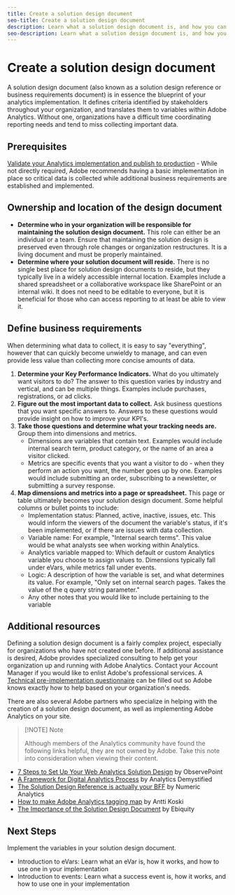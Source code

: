 ```yaml
---
title: Create a solution design document
seo-title: Create a solution design document
description: Learn what a solution design document is, and how you can use it in your organization.
seo-description: Learn what a solution design document is, and how you can use it in your organization.
---
```


# Create a solution design document

A solution design document (also known as a solution design reference or business requirements document) is in essence the blueprint of your analytics implementation. It defines criteria identified by stakeholders throughout your organization, and translates them to variables within Adobe Analytics. Without one, organizations have a difficult time coordinating reporting needs and tend to miss collecting important data.

## Prerequisites

[Validate your Analytics implementation and publish to production](../implement/implement-with-launch/validate-publish-prod.md) - While not directly required, Adobe recommends having a basic implementation in place so critical data is collected while additional business requirements are established and implemented.

## Ownership and location of the design document

* **Determine who in your organization will be responsible for maintaining the solution design document.** This role can either be an individual or a team. Ensure that maintaining the solution design is preserved even through role changes or organization restructures. It is a living document and must be properly maintained.
* **Determine where your solution document will reside.** There is no single best place for solution design documents to reside, but they typically live in a widely accessible internal location. Examples include a shared spreadsheet or a collaborative workspace like SharePoint or an internal wiki. It does not need to be editable to everyone, but it is beneficial for those who can access reporting to at least be able to view it.

## Define business requirements

When determining what data to collect, it is easy to say "everything", however that can quickly become unwieldy to manage, and can even provide less value than collecting more concise amounts of data.

1. **Determine your Key Performance Indicators.** What do you ultimately want visitors to do? The answer to this question varies by industry and vertical, and can be multiple things. Examples include purchases, registrations, or ad clicks.
1. **Figure out the most important data to collect.** Ask business questions that you want specific answers to. Answers to these questions would provide insight on how to improve your KPI's.
1. **Take those questions and determine what your tracking needs are.** Group them into dimensions and metrics.
   * Dimensions are variables that contain text. Examples would include internal search term, product category, or the name of an area a visitor clicked.
   * Metrics are specific events that you want a visitor to do - when they perform an action you want, the number goes up by one. Examples would include submitting an order, subscribing to a newsletter, or submitting a survey response.
1. **Map dimensions and metrics into a page or spreadsheet.** This page or table ultimately becomes your solution design document. Some helpful columns or bullet points to include:
   * Implementation status: Planned, active, inactive, issues, etc. This would inform the viewers of the document the variable's status, if it's been implemented, or if there are issues with data collection.
   * Variable name: For example, "Internal search terms". This value would be what analysts see when working within Analytics.
   * Analytics variable mapped to: Which default or custom Analytics variable you choose to assign values to. Dimensions typically fall under eVars, while metrics fall under events.
   * Logic: A description of how the variable is set, and what determines its value. For example, "Only set on internal search pages. Takes the value of the q query string parameter."
   * Any other notes that you would like to include pertaining to the variable

## Additional resources

Defining a solution design document is a fairly complex project, especially for organizations who have not created one before. If additional assistance is desired, Adobe provides specialized consulting to help get your organization up and running with Adobe Analytics. Contact your Account Manager if you would like to enlist Adobe's professional services. A [Technical pre-implementation questionnaire](assets/technical-pre-implementation-questionnaire.pdf) can be filled out so Adobe knows exactly how to help based on your organization's needs.

There are also several Adobe partners who specialize in helping with the creation of a solution design document, as well as implementing Adobe Analytics on your site.

> [!NOTE] Note
>
> Although members of the Analytics community have found the following links helpful, they are not owned by Adobe. Take this note into consideration when viewing their content.

* [7 Steps to Set Up Your Web Analytics Solution Design](https://resources.observepoint.com/blog/7-steps-solution-design-data-governance) by ObservePoint
* [A Framework for Digital Analytics Process](https://analyticsdemystified.com/analytics-strategy/framework-digital-analytics-process/) by Analytics Demystified
* [The Solution Design Reference is actually your BFF](http://numericanalytics.com/why-a-simple-piece-of-documentation-is-the-key-to-analytics-success-the-solution-design-reference-is-actually-your-bff/) by Numeric Analytics
* [How to make Adobe Analytics tagging map](http://www.anttikoski.fi/how-to-make-adobe-analytics-tagging-map-aka-solution-design-requirements-for-sitecatalyst-implementation/) by Antti Koski
* [The Importance of the Solution Design Document](https://www.ebiquity.com/news-insights/analytics/the-importance-of-the-solution-design-document) by Ebiquity

## Next Steps

Implement the variables in your solution design document.

* Introduction to eVars: Learn what an eVar is, how it works, and how to use one in your implementation
* Introduction to events: Learn what a success event is, how it works, and how to use one in your implementation